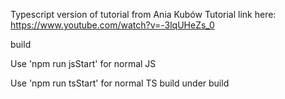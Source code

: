 Typescript version of tutorial from Ania Kubów
Tutorial link here: https://www.youtube.com/watch?v=-3lqUHeZs_0

build

Use 'npm run jsStart' for normal JS

Use 'npm run tsStart' for normal TS build under build
